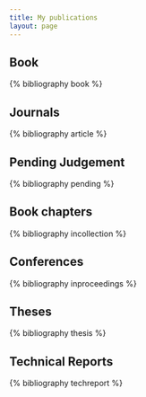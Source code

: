 ```yaml
---
title: My publications
layout: page
---
```


Book
----

{% bibliography book %}

Journals
--------

{% bibliography article %}

Pending Judgement
-----------------

{% bibliography pending %}

Book chapters
-------------

{% bibliography incollection %}

Conferences
-----------

{% bibliography inproceedings %}

Theses
------

{% bibliography thesis %}

Technical Reports
-----------------

{% bibliography techreport %}

